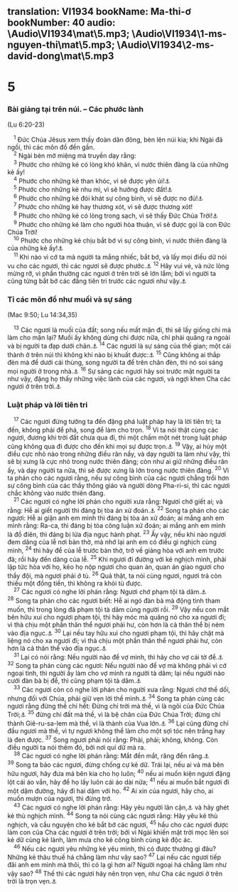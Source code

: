 translation: VI1934
bookName: Ma-thi-ơ 
bookNumber: 40
audio: \Audio\VI1934\mat\5.mp3; \Audio\VI1934\1-ms-nguyen-thi\mat\5.mp3; \Audio\VI1934\2-ms-david-dong\mat\5.mp3
-------

<div class="title"><h1>5</h1><h3>Bài giảng tại trên núi. – Các phước lành</h3><p>(Lu 6:20-23)</p></div>
<span class="verse mat_5_1"> <sup>1</sup> Đức Chúa Jêsus xem thấy đoàn dân đông, bèn lên núi kia; khi Ngài đã ngồi, thì các môn đồ đến gần. <br/></span>
<span class="verse mat_5_2"> <sup>2</sup> Ngài bèn mở miệng mà truyền dạy rằng: <br/></span>
<span class="verse mat_5_3"> <sup>3</sup> Phước cho những kẻ có lòng khó khăn, vì nước thiên đàng là của những kẻ ấy! <br/></span>
<span class="verse mat_5_4"> <sup>4</sup> Phước cho những kẻ than khóc, vì sẽ được yên ủi!<a data-toggle="tooltip" data-placement="bottom" title="Es 61:2">⚓</a><br/></span>
<span class="verse mat_5_5"> <sup>5</sup> Phước cho những kẻ nhu mì, vì sẽ hưởng được đất!<a data-toggle="tooltip" data-placement="bottom" title="Thi 37:11">⚓</a><br/></span>
<span class="verse mat_5_6"> <sup>6</sup> Phước cho những kẻ đói khát sự công bình, vì sẽ được no đủ!<a data-toggle="tooltip" data-placement="bottom" title="Es 55:1-2 ">⚓</a><br/></span>
<span class="verse mat_5_7"> <sup>7</sup> Phước cho những kẻ hay thương xót, vì sẽ được thương xót! <br/></span>
<span class="verse mat_5_8"> <sup>8</sup> Phước cho những kẻ có lòng trong sạch, vì sẽ thấy Đức Chúa Trời!<a data-toggle="tooltip" data-placement="bottom" title="Thi 24:3-4 ">⚓</a><br/></span>
<span class="verse mat_5_9"> <sup>9</sup> Phước cho những kẻ làm cho người hòa thuận, vì sẽ được gọi là con Đức Chúa Trời! <br/></span>
<span class="verse mat_5_10"> <sup>10</sup> Phước cho những kẻ chịu bắt bớ vì sự công bình, vì nước thiên đàng là của những kẻ ấy!<a data-toggle="tooltip" data-placement="bottom" title="1Phi 3:14">⚓</a><br/></span>
<span class="verse mat_5_11"> <sup>11</sup> Khi nào vì cớ ta mà người ta mắng nhiếc, bắt bớ, và lấy mọi điều dữ nói vu cho các ngươi, thì các ngươi sẽ được phước.<a data-toggle="tooltip" data-placement="bottom" title="1Phi 4:14">⚓</a></span>
<span class="verse mat_5_12"><sup>12</sup> Hãy vui vẻ, và nức lòng mừng rỡ, vì phần thưởng các ngươi ở trên trời sẽ lớn lắm; bởi vì người ta cũng từng bắt bớ các đấng tiên tri trước các ngươi như vậy.<a data-toggle="tooltip" data-placement="bottom" title="2Su 36:16; Cong 7:52">⚓</a><br/></span>
<div class="title"><h3>Tỉ các môn đồ như muối và sự sáng</h3><p>(Mac 9:50; Lu 14:34,35)</p></div>
<span class="verse mat_5_13"> <sup>13</sup> Các ngươi là muối của đất; song nếu mất mặn đi, thì sẽ lấy giống chi mà làm cho mặn lại? Muối ấy không dùng chi được nữa, chỉ phải quăng ra ngoài và bị người ta đạp dưới chân.<a data-toggle="tooltip" data-placement="bottom" title="Mac 9:50; Lu 14:34-35">⚓</a></span>
<span class="verse mat_5_14"><sup>14</sup> Các ngươi là sự sáng của thế gian; một cái thành ở trên núi thì không khi nào bị khuất được:<a data-toggle="tooltip" data-placement="bottom" title="Gi 8:12; 9:5">⚓</a></span>
<span class="verse mat_5_15"><sup>15</sup> Cũng không ai thắp đèn mà để dưới cái thùng, song người ta để trên chân đèn, thì nó soi sáng mọi người ở trong nhà.<a data-toggle="tooltip" data-placement="bottom" title="Mac 4:21; Lu 8:16; 11:33">⚓</a></span>
<span class="verse mat_5_16"><sup>16</sup> Sự sáng các ngươi hãy soi trước mặt người ta như vậy, đặng họ thấy những việc lành của các ngươi, và ngợi khen Cha các ngươi ở trên trời.<a data-toggle="tooltip" data-placement="bottom" title="1Phi 2:12">⚓</a><br/></span>
<div class="title"><h3>Luật pháp và lời tiên tri</h3></div>
<span class="verse mat_5_17"> <sup>17</sup> Các ngươi đừng tưởng ta đến đặng phá luật pháp hay là lời tiên tri; ta đến, không phải để phá, song để làm cho trọn. </span>
<span class="verse mat_5_18"><sup>18</sup> Vì ta nói thật cùng các ngươi, đương khi trời đất chưa qua đi, thì một chấm một nét trong luật pháp cũng không qua đi được cho đến khi mọi sự được trọn.<a data-toggle="tooltip" data-placement="bottom" title="Lu 16:17">⚓</a></span>
<span class="verse mat_5_19"><sup>19</sup> Vậy, ai hủy một điều cực nhỏ nào trong những điều răn nầy, và dạy người ta làm như vậy, thì sẽ bị xưng là cực nhỏ trong nước thiên đàng; còn như ai giữ những điều răn ấy, và dạy người ta nữa, thì sẽ được xưng là lớn trong nước thiên đàng. </span>
<span class="verse mat_5_20"><sup>20</sup> Vì ta phán cho các ngươi rằng, nếu sự công bình của các ngươi chẳng trổi hơn sự công bình của các thầy thông giáo và người dòng Pha-ri-si, thì các ngươi chắc không vào nước thiên đàng. <br/></span>
<span class="verse mat_5_21"> <sup>21</sup> Các ngươi có nghe lời phán cho người xưa rằng: Ngươi chớ giết ai; và rằng: Hễ ai giết người thì đáng bị tòa án xử đoán.<a data-toggle="tooltip" data-placement="bottom" title="Xu 20:13; Phu 5:17">⚓</a></span>
<span class="verse mat_5_22"><sup>22</sup> Song ta phán cho các ngươi: Hễ ai giận anh em mình thì đáng bị tòa án xử đoán; ai mắng anh em mình rằng: Ra-ca, thì đáng bị tòa công luận xử đoán; ai mắng anh em mình là đồ điên, thì đáng bị lửa địa ngục hành phạt. </span>
<span class="verse mat_5_23"><sup>23</sup> Ấy vậy, nếu khi nào ngươi đem dâng của lễ nơi bàn thờ, mà nhớ lại anh em có điều gì nghịch cùng mình, </span>
<span class="verse mat_5_24"><sup>24</sup> thì hãy để của lễ trước bàn thờ, trở về giảng hòa với anh em trước đã; rồi hãy đến dâng của lễ. </span>
<span class="verse mat_5_25"><sup>25</sup> Khi ngươi đi đường với kẻ nghịch mình, phải lập tức hòa với họ, kẻo họ nộp ngươi cho quan án, quan án giao ngươi cho thầy đội, mà ngươi phải ở tù. </span>
<span class="verse mat_5_26"><sup>26</sup> Quả thật, ta nói cùng ngươi, ngươi trả còn thiếu một đồng tiền, thì không ra khỏi tù được. <br/></span>
<span class="verse mat_5_27"> <sup>27</sup> Các ngươi có nghe lời phán rằng: Ngươi chớ phạm tội tà dâm.<a data-toggle="tooltip" data-placement="bottom" title="Xu 20:14; Phu 5:18">⚓</a></span>
<span class="verse mat_5_28"><sup>28</sup> Song ta phán cho các ngươi biết: Hễ ai ngó đàn bà mà động tình tham muốn, thì trong lòng đã phạm tội tà dâm cùng người rồi. </span>
<span class="verse mat_5_29"><sup>29</sup> Vậy nếu con mắt bên hữu xui cho ngươi phạm tội, thì hãy móc mà quăng nó cho xa ngươi đi; vì thà chịu một phần thân thể ngươi phải hư, còn hơn là cả thân thể bị ném vào địa ngục.<a data-toggle="tooltip" data-placement="bottom" title="Mat 18:9; Mac 9:47">⚓</a></span>
<span class="verse mat_5_30"><sup>30</sup> Lại nếu tay hữu xui cho ngươi phạm tội, thì hãy chặt mà liệng nó cho xa ngươi đi; vì thà chịu một phần thân thể ngươi phải hư, còn hơn là cả thân thể vào địa ngục.<a data-toggle="tooltip" data-placement="bottom" title="Mat 18:8; Mac 9:43">⚓</a><br/></span>
<span class="verse mat_5_31"> <sup>31</sup> Lại có nói rằng: Nếu người nào để vợ mình, thì hãy cho vợ cái tờ để.<a data-toggle="tooltip" data-placement="bottom" title="Phu 24:1-4; Mat 19:7; Mac 10:4">⚓</a></span>
<span class="verse mat_5_32"><sup>32</sup> Song ta phán cùng các ngươi: Nếu người nào để vợ mà không phải vì cớ ngoại tình, thì người ấy làm cho vợ mình ra người tà dâm; lại nếu người nào cưới đàn bà bị để, thì cũng phạm tội tà dâm.<a data-toggle="tooltip" data-placement="bottom" title="Mat 19:9; Mac 10:11-12; Lu 16:18; 1Co 7:10-11">⚓</a><br/></span>
<span class="verse mat_5_33"> <sup>33</sup> Các ngươi còn có nghe lời phán cho người xưa rằng: Ngươi chớ thề dối, nhưng đối với Chúa, phải giữ vẹn lời thề mình.<a data-toggle="tooltip" data-placement="bottom" title="Le 19:12; Dan 30:3; Phu 23:21">⚓</a></span>
<span class="verse mat_5_34"><sup>34</sup> Song ta phán cùng các ngươi rằng đừng thề chi hết: Đừng chỉ trời mà thề, vì là ngôi của Đức Chúa Trời;<a data-toggle="tooltip" data-placement="bottom" title="Gia 5:12; Es 66:1; Mat 23:22">⚓</a></span>
<span class="verse mat_5_35"><sup>35</sup> đừng chỉ đất mà thề, vì là bệ chân của Đức Chúa Trời; đừng chỉ thành Giê-ru-sa-lem mà thề, vì là thành của Vua lớn.<a data-toggle="tooltip" data-placement="bottom" title="Es 66:1; Thi 48:2">⚓</a></span>
<span class="verse mat_5_36"><sup>36</sup> Lại cũng đừng chỉ đầu ngươi mà thề, vì tự ngươi không thể làm cho một sợi tóc nên trắng hay là đen được. </span>
<span class="verse mat_5_37"><sup>37</sup> Song ngươi phải nói rằng: Phải, phải; không, không. Còn điều người ta nói thêm đó, bởi nơi quỉ dữ mà ra. <br/></span>
<span class="verse mat_5_38"> <sup>38</sup> Các ngươi có nghe lời phán rằng: Mắt đền mắt, răng đền răng.<a data-toggle="tooltip" data-placement="bottom" title="Xu 21:24; Le 24:20; Phu 19:21">⚓</a></span>
<span class="verse mat_5_39"><sup>39</sup> Song ta bảo các ngươi, đừng chống cự kẻ dữ. Trái lại, nếu ai vả má bên hữu ngươi, hãy đưa má bên kia cho họ luôn; </span>
<span class="verse mat_5_40"><sup>40</sup> nếu ai muốn kiện ngươi đặng lột cái áo vắn, hãy để họ lấy luôn cái áo dài nữa; </span>
<span class="verse mat_5_41"><sup>41</sup> nếu ai muốn bắt ngươi đi một dặm đường, hãy đi hai dặm với họ. </span>
<span class="verse mat_5_42"><sup>42</sup> Ai xin của ngươi, hãy cho, ai muốn mượn của ngươi, thì đừng trớ. <br/></span>
<span class="verse mat_5_43"> <sup>43</sup> Các ngươi có nghe lời phán rằng: Hãy yêu người lân cận,<a data-toggle="tooltip" data-placement="bottom" title="Le 19:18">⚓</a> và hãy ghét kẻ thù nghịch mình. </span>
<span class="verse mat_5_44"><sup>44</sup> Song ta nói cùng các ngươi rằng: Hãy yêu kẻ thù nghịch, và cầu nguyện cho kẻ bắt bớ các ngươi, </span>
<span class="verse mat_5_45"><sup>45</sup> hầu cho các ngươi được làm con của Cha các ngươi ở trên trời; bởi vì Ngài khiến mặt trời mọc lên soi kẻ dữ cùng kẻ lành, làm mưa cho kẻ công bình cùng kẻ độc ác. <br/></span>
<span class="verse mat_5_46"> <sup>46</sup> Nếu các ngươi yêu những kẻ yêu mình, thì có được thưởng gì đâu? Những kẻ thâu thuế há chẳng làm như vậy sao? </span>
<span class="verse mat_5_47"><sup>47</sup> Lại nếu các ngươi tiếp đãi anh em mình mà thôi, thì có lạ gì hơn ai? Người ngoại há chẳng làm như vậy sao? </span>
<span class="verse mat_5_48"><sup>48</sup> Thế thì các ngươi hãy nên trọn vẹn, như Cha các ngươi ở trên trời là trọn vẹn.<a data-toggle="tooltip" data-placement="bottom" title="Le 19:2; Phu 18:13">⚓</a><br/></span>
